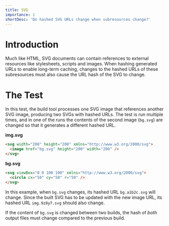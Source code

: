 ```yaml
---
title: SVG
importance: 1
shortDesc: 'Do hashed SVG URLs change when subresources change?'
---
```


# Introduction

Much like HTML, SVG documents can contain references to external resources like stylesheets, scripts and images. When hashing generated URLs to enable long-term caching, changes to the hashed URLs of these subresources must also cause the URL hash of the SVG to change.

# The Test

In this test, the build tool processes one SVG image that references another SVG image, producing two SVGs with hashed URLs. The test is run multiple times, and in one of the runs the contents of the second image (`bg.svg`) are changed so that it generates a different hashed URL.

**img.svg**

```html
<svg width="200" height="200" xmlns="http://www.w3.org/2000/svg">
  <image href="bg.svg" height="200" width="200" />
</svg>
```

**bg.svg**

```html
<svg viewBox="0 0 100 100" xmlns="http://www.w3.org/2000/svg">
  <circle cx="50" cy="50" r="50" />
</svg>
```

In this example, when `bg.svg` changes, its hashed URL `bg.a1b2c.svg` will change. Since the built SVG has to be updated with the new image URL, its hashed URL `img.9z8y7.svg` should also change.

If the content of `bg.svg` is changed between two builds, the hash of _both_ output files must change compared to the previous build.
